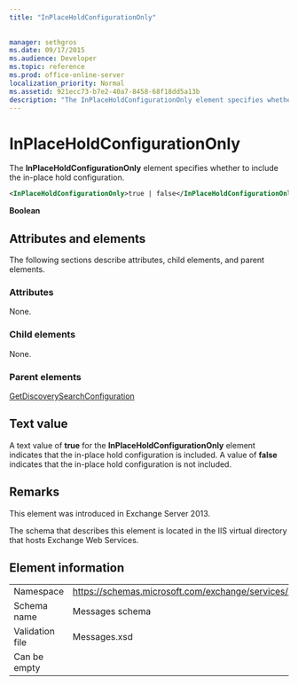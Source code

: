 ```yaml
---
title: "InPlaceHoldConfigurationOnly"
 
 
manager: sethgros
ms.date: 09/17/2015
ms.audience: Developer
ms.topic: reference
ms.prod: office-online-server
localization_priority: Normal
ms.assetid: 921ecc73-b7e2-40a7-8458-68f18dd5a13b
description: "The InPlaceHoldConfigurationOnly element specifies whether to include the in-place hold configuration."
---
```


# InPlaceHoldConfigurationOnly

The **InPlaceHoldConfigurationOnly** element specifies whether to include the in-place hold configuration. 
  
```XML
<InPlaceHoldConfigurationOnly>true | false</InPlaceHoldConfigurationOnly>
```

 **Boolean**
## Attributes and elements

The following sections describe attributes, child elements, and parent elements.
  
### Attributes

None.
  
### Child elements

None.
  
### Parent elements

[GetDiscoverySearchConfiguration](getdiscoverysearchconfiguration.md)
  
## Text value

A text value of **true** for the **InPlaceHoldConfigurationOnly** element indicates that the in-place hold configuration is included. A value of **false** indicates that the in-place hold configuration is not included. 
  
## Remarks

This element was introduced in Exchange Server 2013.
  
The schema that describes this element is located in the IIS virtual directory that hosts Exchange Web Services.
  
## Element information

|||
|:-----|:-----|
|Namespace  <br/> |https://schemas.microsoft.com/exchange/services/2006/messages  <br/> |
|Schema name  <br/> |Messages schema  <br/> |
|Validation file  <br/> |Messages.xsd  <br/> |
|Can be empty  <br/> ||
   

